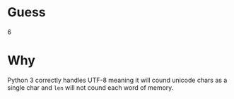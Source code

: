 # Guess
6
# Why
Python 3 correctly handles UTF-8 meaning it will cound unicode chars as a single char and `len` will not cound each word of memory.
